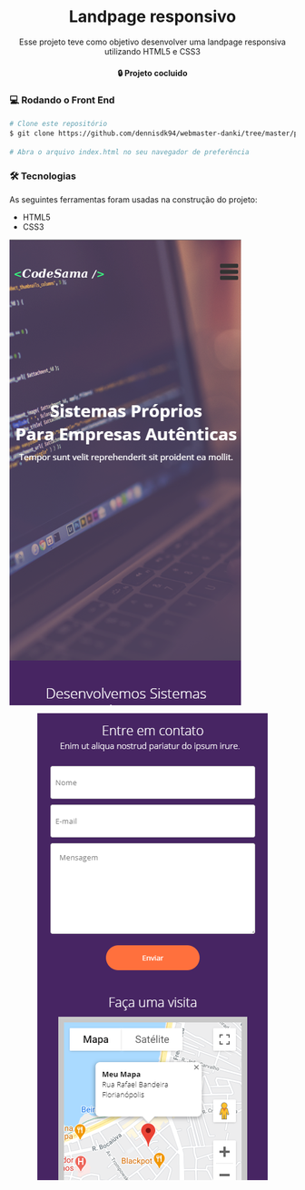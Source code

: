 <h1 align="center">Landpage responsivo</h1>
<p align="center">Esse projeto teve como objetivo desenvolver uma landpage responsiva utilizando HTML5 e CSS3</p>


<h4 align="center">
  🔒 Projeto cocluido
</h4>


### 💻 Rodando o Front End
```bash
# Clone este repositório
$ git clone https://github.com/dennisdk94/webmaster-danki/tree/master/projeto3

# Abra o arquivo index.html no seu navegador de preferência
```

### 🛠 Tecnologias

As seguintes ferramentas foram usadas na construção do projeto:

<ul>
  <li>HTML5</li>
  <li>CSS3</li>
</ul

<p align="center">
  <img align="center" src="https://github.com/dennisdk94/webmaster-danki/blob/master/projeto3/images/imagem2.PNG">
</p>
<p align="center">
  <img align="center" src="https://github.com/dennisdk94/webmaster-danki/blob/master/projeto3/images/imagem3.PNG">
</p>
